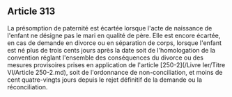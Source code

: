 Article 313
----
La présomption de paternité est écartée lorsque l'acte de naissance de l'enfant
ne désigne pas le mari en qualité de père. Elle est encore écartée, en cas de
demande en divorce ou en séparation de corps, lorsque l'enfant est né plus de
trois cents jours après la date soit de l'homologation de la convention réglant
l'ensemble des conséquences du divorce ou des mesures provisoires prises en
application de l'article [250-2](/Livre Ier/Titre VI/Article 250-2.md), soit de l'ordonnance de non-conciliation, et
moins de cent quatre-vingts jours depuis le rejet définitif de la demande ou la
réconciliation.
